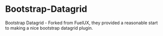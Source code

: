 Bootstrap-Datagrid
==================

Bootstrap Datagrid - Forked from FuelUX, they provided a reasonable start to making a nice bootstrap datagrid plugin.